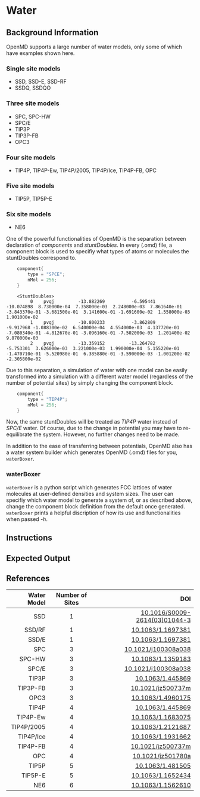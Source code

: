 # Water

## Background Information

OpenMD supports a large number of water models, only some of which
have examples shown here.

### Single site models
+ SSD, SSD-E, SSD-RF
+ SSDQ, SSDQO

### Three site models
+ SPC, SPC-HW
+ SPC/E
+ TIP3P
+ TIP3P-FB
+ OPC3

### Four site models
+ TIP4P, TIP4P-Ew, TIP4P/2005, TIP4P/Ice, TIP4P-FB, OPC

### Five site models
+ TIP5P, TIP5P-E

### Six site models
+ NE6

One of the powerful functionalities of OpenMD is the separation
between declaration of *components* and *stuntDoubles*. In every
(.omd) file, a component block is used to specifiy what types of atoms
or molecules the stuntDoubles correspond to.

```C++
	component{
		type = "SPCE";
		nMol = 256;
	}

```

```
    <StuntDoubles>
         0    pvqj         -13.882269          -6.595441         -10.074898  8.730000e-04  7.358000e-03  2.248000e-03  7.861640e-01 -3.843370e-01 -3.681500e-01  3.141600e-01 -1.691600e-02  1.558000e-03  1.901000e-02
         1    pvqj         -10.800233          -3.862809          -9.917968 -1.088300e-02  6.540000e-04  4.554000e-03  4.137720e-01 -7.080340e-01 -4.812670e-01 -3.096160e-01 -7.502000e-03  1.201400e-02  9.878000e-03
         2    pvqj         -13.359152         -13.264782          -5.753301  3.626000e-03  3.221000e-03  1.990000e-04  5.155220e-01 -1.470710e-01 -5.520980e-01  6.385880e-01 -3.590000e-03 -1.001200e-02 -2.305800e-02
 ```

Due to this separation, a simulation of water with one model can be
easily transformed into a simulation with a different water model
(regardless of the number of potential sites) by simply changing the
component block.

```C++
	component{
		type = "TIP4P";
		nMol = 256;
	}

```

Now, the same stuntDoubles will be treated as *TIP4P* water instead of
*SPC/E* water. Of course, due to the change in potential you may have
to re-equilibrate the system. However, no further changes need to be
made.

In addition to the ease of transferring between potentials, OpenMD
also has a water system builder which generates OpenMD (.omd) files
for you, `waterBoxer`.

### waterBoxer

`waterBoxer` is a python script which generates FCC lattices of water
molecules at user-defined densities and system sizes. The user can
specifiy which water model to generate a system of, or as described
above, change the component block definition from the default once
generated.  `waterBoxer` prints a helpful discription of how its use
and functionalities when passed *-h*.

## Instructions

## Expected Output

## References

| Water Model| Number of Sites | DOI  |
| ----------:|:---------------:|-----:|
| SSD        | 1 |[10.1016/S0009-2614(03)01044-3](https://doi.org/10.1016/S0009-2614(03)01044-3) |
| SSD/RF     | 1 |[10.1063/1.1697381](https://doi.org/10.1063/1.1697381)     |
| SSD/E      | 1 |[10.1063/1.1697381](https://doi.org/10.1063/1.1697381)     |
| SPC        | 3 |[10.1021/j100308a038](https://doi.org/10.1021/j100308a038) |
| SPC-HW     | 3 |[10.1063/1.1359183](https://doi.org/10.1063/1.1359183)     |
| SPC/E      | 3 |[10.1021/j100308a038](https://doi.org/10.1021/j100308a038) |
| TIP3P      | 3 |[10.1063/1.445869](https://doi.org/10.1063/1.445869)       |
| TIP3P-FB   | 3 |[10.1021/jz500737m](https://doi.org/10.1021/jz500737m)     |
| OPC3       | 3 |[10.1063/1.4960175](https://doi.org/10.1063/1.4960175)     |
| TIP4P      | 4 |[10.1063/1.445869](https://doi.org/10.1063/1.445869)       |
| TIP4P-Ew   | 4 |[10.1063/1.1683075](https://doi.org/10.1063/1.1683075)     |
| TIP4P/2005 | 4 |[10.1063/1.2121687](https://doi.org/10.1063/1.2121687)     |
| TIP4P/Ice  | 4 |[10.1063/1.1931662](https://doi.org/10.1063/1.1931662)     |
| TIP4P-FB   | 4 |[10.1021/jz500737m](https://doi.org/10.1021/jz500737m)     |
| OPC        | 4 |[10.1021/jz501780a](https://doi.org/10.1021/jz501780a)     |
| TIP5P      | 5 |[10.1063/1.481505](https://doi.org/10.1063/1.481505)       |
| TIP5P-E    | 5 |[10.1063/1.1652434](https://doi.org/10.1063/1.1652434)     |
| NE6        | 6 |[10.1063/1.1562610](https://doi.org/10.1063/1.1562610)     |
